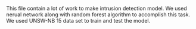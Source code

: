 
This file contain a lot of work to make intrusion detection model.
We used nerual network along with random forest algorithm to accomplish this task.
We used UNSW-NB 15 data set to train and test the model.

